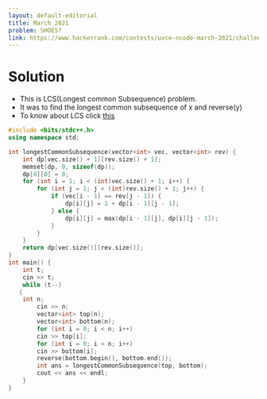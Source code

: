 ```yaml
---
layout: default-editorial
title: March 2021
problem: SHOES?
link: https://www.hackerrank.com/contests/uvce-ncode-march-2021/challenges/q2-18-2
---
```

# Solution
* This is LCS(Longest common Subsequence) problem.
* It was to find the longest common subsequence of x and reverse(y)
* To know about LCS click [this](https://www.geeksforgeeks.org/longest-common-subsequence-dp-4/)

~~~cpp
#include <bits/stdc++.h>
using namespace std;

int longestCommonSubsequence(vector<int> vec, vector<int> rev) {
    int dp[vec.size() + 1][rev.size() + 1];
    memset(dp, 0, sizeof(dp));
    dp[0][0] = 0;
    for (int i = 1; i < (int)vec.size() + 1; i++) {
        for (int j = 1; j < (int)rev.size() + 1; j++) {
            if (vec[i - 1] == rev[j - 1]) {
                dp[i][j] = 1 + dp[i - 1][j - 1];
            } else {
                dp[i][j] = max(dp[i - 1][j], dp[i][j - 1]);
            }
        }
    }
    return dp[vec.size()][rev.size()];
}
int main() {
    int t;
    cin >> t;
    while (t--) 
   {
	int n;
    	cin >> n;
    	vector<int> top(n);
    	vector<int> bottom(n);
    	for (int i = 0; i < n; i++)
		cin >> top[i];
    	for (int i = 0; i < n; i++) 
		cin >> bottom[i];
    	reverse(bottom.begin(), bottom.end());
    	int ans = longestCommonSubsequence(top, bottom);
    	cout << ans << endl;
    }
}
~~~
